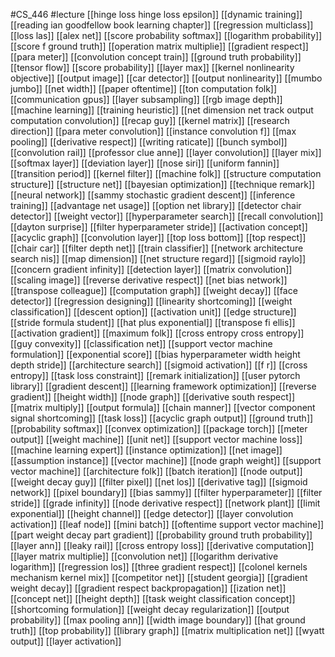 #CS_446
#lecture
[[hinge loss hinge loss epsilon]]
[[dynamic training]]
[[reading ian goodfellow book learning chapter]]
[[regression multiclass]]
[[loss las]]
[[alex net]]
[[score probability softmax]]
[[logarithm probability]]
[[score f ground truth]]
[[operation matrix multiplie]]
[[gradient respect]]
[[para meter]]
[[convolution concept train]]
[[ground truth probability]]
[[tensor flow]]
[[score probability]]
[[layer max]]
[[kernel nonlinearity objective]]
[[output image]]
[[car detector]]
[[output nonlinearity]]
[[mumbo jumbo]]
[[net width]]
[[paper oftentime]]
[[ton computation folk]]
[[communication gpus]]
[[layer subsampling]]
[[rgb image depth]]
[[machine learning]]
[[training heuristic]]
[[net dimension net track output computation convolution]]
[[recap guy]]
[[kernel matrix]]
[[research direction]]
[[para meter convolution]]
[[instance convolution f]]
[[max pooling]]
[[derivative respect]]
[[writing raticate]]
[[bunch symbol]]
[[convolution rail]]
[[professor clue anne]]
[[layer convolution]]
[[layer mix]]
[[softmax layer]]
[[deviation layer]]
[[nose siri]]
[[uniform fannin]]
[[transition period]]
[[kernel filter]]
[[machine folk]]
[[structure computation structure]]
[[structure net]]
[[bayesian optimization]]
[[technique remark]]
[[neural network]]
[[sammy stochastic gradient descent]]
[[inference training]]
[[advantage net usage]]
[[option net library]]
[[detector chair detector]]
[[weight vector]]
[[hyperparameter search]]
[[recall convolution]]
[[dayton surprise]]
[[filter hyperparameter stride]]
[[activation concept]]
[[acyclic graph]]
[[convolution layer]]
[[top loss bottom]]
[[top respect]]
[[chair car]]
[[filter depth net]]
[[train classifier]]
[[network architecture search nis]]
[[map dimension]]
[[net structure regard]]
[[sigmoid raylo]]
[[concern gradient infinity]]
[[detection layer]]
[[matrix convolution]]
[[scaling image]]
[[reverse derivative respect]]
[[net bias network]]
[[transpose colleague]]
[[computation graph]]
[[weight decay]]
[[face detector]]
[[regression designing]]
[[linearity shortcoming]]
[[weight classification]]
[[descent option]]
[[activation unit]]
[[edge structure]]
[[stride formula student]]
[[hat plus exponential]]
[[transpose fi ellis]]
[[activation gradient]]
[[maximum folk]]
[[cross entropy cross entropy]]
[[guy convexity]]
[[classification net]]
[[support vector machine formulation]]
[[exponential score]]
[[bias hyperparameter width height depth stride]]
[[architecture search]]
[[sigmoid activation]]
[[f r]]
[[cross entropy]]
[[task loss constraint]]
[[remark initialization]]
[[user pytorch library]]
[[gradient descent]]
[[learning framework optimization]]
[[reverse gradient]]
[[height width]]
[[node graph]]
[[derivative south respect]]
[[matrix multiply]]
[[output formula]]
[[chain manner]]
[[vector component signal shortcoming]]
[[task loss]]
[[acyclic graph output]]
[[ground truth]]
[[probability softmax]]
[[convex optimization]]
[[package torch]]
[[meter output]]
[[weight machine]]
[[unit net]]
[[support vector machine loss]]
[[machine learning expert]]
[[instance optimization]]
[[net image]]
[[assumption instance]]
[[vector machine]]
[[node graph weight]]
[[support vector machine]]
[[architecture folk]]
[[batch iteration]]
[[node output]]
[[weight decay guy]]
[[filter pixel]]
[[net los]]
[[derivative tag]]
[[sigmoid network]]
[[pixel boundary]]
[[bias sammy]]
[[filter hyperparameter]]
[[filter stride]]
[[grade infinity]]
[[node derivative respect]]
[[network plant]]
[[limit exponential]]
[[height channel]]
[[edge detector]]
[[layer convolution activation]]
[[leaf node]]
[[mini batch]]
[[oftentime support vector machine]]
[[part weight decay part gradient]]
[[probability ground truth probability]]
[[layer ann]]
[[leaky rail]]
[[cross entropy loss]]
[[derivative computation]]
[[layer matrix multiplie]]
[[convolution net]]
[[logarithm derivative logarithm]]
[[regression los]]
[[three gradient respect]]
[[colonel kernels mechanism kernel mix]]
[[competitor net]]
[[student georgia]]
[[gradient weight decay]]
[[gradient respect backpropagation]]
[[ization net]]
[[concept net]]
[[height depth]]
[[task weight classification concept]]
[[shortcoming formulation]]
[[weight decay regularization]]
[[output probability]]
[[max pooling ann]]
[[width image boundary]]
[[hat ground truth]]
[[top probability]]
[[library graph]]
[[matrix multiplication net]]
[[wyatt output]]
[[layer activation]]
